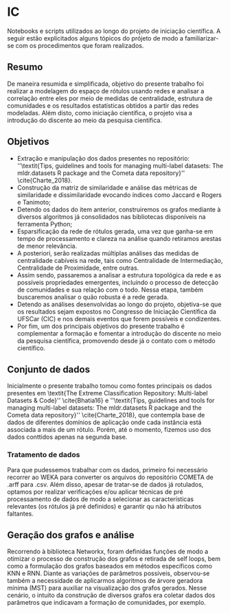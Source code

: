 # IC
Notebooks e scripts utilizados ao longo do projeto de iniciação científica. A seguir estão explicitados alguns tópicos do prójeto de modo a familiarizar-se com os procedimentos que foram realizados. 

## Resumo 
De maneira resumida e simplificada, objetivo do presente trabalho foi realizar a modelagem do espaço de rótulos usando redes e analisar a correlação entre eles por meio de medidas de centralidade, estrutura de comunidades e os resultados estatísticas obtidos a partir das redes modeladas. Além disto, como iniciação científica, o projeto visa a introdução do discente ao meio da pesquisa científica.

## Objetivos
- Extração e manipulação dos dados presentes no repositório: ''\textit{Tips, guidelines and tools for managing multi-label datasets: The mldr.datasets R package and the Cometa data repository}'' \cite{Charte_2018}.
- Construção da matriz de similaridade e análise das métricas de similaridade e dissimilaridade evocando índices como Jaccard e Rogers e Tanimoto;
- Detendo os dados do item anterior, construiremos os grafos mediante à diversos algoritmos já consolidados nas bibliotecas disponíveis na ferramenta Python; 
- Esparsificação da rede de rótulos gerada, uma vez que ganha-se em tempo de processamento e clareza na análise quando retiramos arestas de menor relevância.
- A posteriori, serão realizadas múltiplas análises das medidas de centralidade cabíveis na rede, tais como Centralidade de Intermediação, Centralidade de Proximidade, entre outras.
- Assim sendo, passaremos a analisar a estrutura topológica da rede e as possíveis propriedades emergentes, incluindo o processo de detecção de comunidades e sua relação com o todo. Nessa etapa, também buscaremos analisar o quão robusta é a rede gerada.
- Detendo as análises desenvolvidas ao longo do projeto, objetiva-se que os resultados sejam expostos no Congresso de Iniciação Científica da UFSCar (CIC) e nos demais eventos que forem possíveis e condizentes.
- Por fim, um dos principais objetivos do presente trabalho é complementar a formação e fomentar a introdução do discente no meio da pesquisa científica, promovendo desde já o contato com o método científico.

## Conjunto de dados
Inicialmente o presente trabalho tomou como fontes principais os dados presentes em  \textit{The Extreme Classification Repository: Multi-label Datasets $\&$ Code}'' \cite{Bhatia16} e ''\textit{Tips, guidelines and tools for managing multi-label datasets: The mldr.datasets R package and the Cometa data repository}'' \cite{Charte_2018}, que contempla base de dados de diferentes domínios de aplicação onde cada instância está associada a mais de um rótulo. Porém, até o momento, fizemos uso dos dados conttidos apenas na segunda base. 

### Tratamento de dados

Para que pudessemos trabalhar com os dados, primeiro foi necessário recorrer ao WEKA para converter os arquivos do repositório COMETA de .arff para .csv. Além disso, apesar de tratar-se de dados já rotulados, optamos por realizar verificações  e/ou  aplicar técnicas de pré processamento de dados de modo a selecionar as características relevantes (os rótulos já pré definidos) e garantir qu não há atributos faltantes. 

## Geração dos grafos e análise

Recorrendo à biblioteca Networkx, foram definidas funções de modo a otimizar o processo de construção dos grafos e retirada de self loops, bem como a formulação dos grafos baseados em métodos específicos como KNN e RNN. Diante as variações de parâmetros possíveis, observou-se também a necessidade de aplicarmos algoritmos de árvore geradora mínima (MST) para auxiliar na visualização dos grafos gerados. 
Nesse cenário, o intuito da construção de diversos grafos era coletar dados dos parâmetros que indicavam a formação de comunidades, por exemplo.
